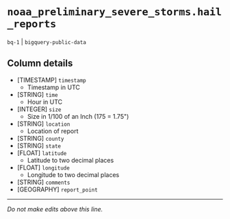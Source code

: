 # `noaa_preliminary_severe_storms.hail_reports`
`bq-1` | `bigquery-public-data`

## Column details
* [TIMESTAMP] `timestamp`
  - Timestamp in UTC
* [STRING]    `time`
  - Hour in UTC
* [INTEGER]   `size`
  - Size in 1/100 of an Inch (175 = 1.75")
* [STRING]    `location`
  - Location of report
* [STRING]    `county`
* [STRING]    `state`
* [FLOAT]     `latitude`
  - Latitude to two decimal places
* [FLOAT]     `longitude`
  - Longitude to two decimal places
* [STRING]    `comments`
* [GEOGRAPHY] `report_point`

-------------------------------------------------------------------------------
*Do not make edits above this line.*
